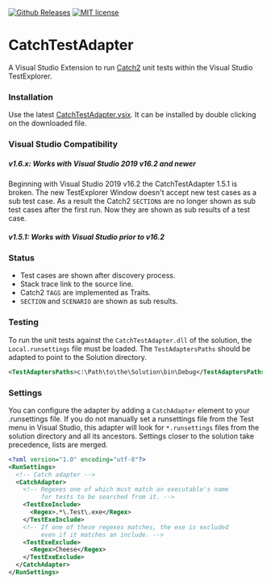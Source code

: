 [![Github Releases](https://img.shields.io/github/release/xkbeyer/CatchTestAdapter.svg)](https://github.com/xkbeyer/CatchTestAdapter/releases)
[![MIT license](http://img.shields.io/badge/license-MIT-brightgreen.svg)](http://opensource.org/licenses/MIT)
# CatchTestAdapter
A Visual Studio Extension to run [Catch2](https://github.com/catchorg/Catch2) unit tests within the Visual Studio TestExplorer. 

### Installation
Use the latest [CatchTestAdapter.vsix](https://github.com/xkbeyer/CatchTestAdapter/releases/latest).
It can be installed by double clicking on the downloaded file.

### Visual Studio Compatibility
##### v1.6.x: Works with Visual Studio 2019 v16.2 and newer 
Beginning with Visual Studio 2019 v16.2 the CatchTestAdapter 1.5.1 is broken. 
The new TestExplorer Window doesn't accept new test cases as a sub test case.
As a result the Catch2 `SECTION`s are no longer shown as sub test cases after the first run. 
Now they are shown as sub results of a test case.

##### v1.5.1: Works with Visual Studio prior to v16.2 

### Status
  
- Test cases are shown after discovery process.
- Stack trace link to the source line.
- Catch2 `TAGS` are implemented as Traits.
- `SECTION` and `SCENARIO` are shown as sub results.

### Testing
To run the unit tests against the `CatchTestAdapter.dll` of the solution, the `Local.runsettings` file must be loaded.
The `TestAdaptersPaths` should be adapted to point to the Solution directory.
```xml
<TestAdaptersPaths>c:\Path\to\the\Solution\bin\Debug</TestAdaptersPaths> 
```

### Settings

You can configure the adapter by adding a `CatchAdapter` element to your .runsettings file.
If you do not manually set a runsettings file from the Test menu in Visual Studio, this
adapter will look for `*.runsettings` files from the solution directory and all its ancestors.
Settings closer to the solution take precedence, lists are merged.

```xml
<?xml version="1.0" encoding="utf-8"?>
<RunSettings>
  <!-- Catch adapter -->
  <CatchAdapter>
    <!-- Regexes one of which must match an executable's name
         for tests to be searched from it. -->
    <TestExeInclude>
      <Regex>.*\.Test\.exe</Regex>
    </TestExeInclude>
    <!-- If one of these regexes matches, the exe is excluded
         even if it matches an include. -->
    <TestExeExclude>
      <Regex>Cheese</Regex>
    </TestExeExclude>
  </CatchAdapter>
</RunSettings>
```
